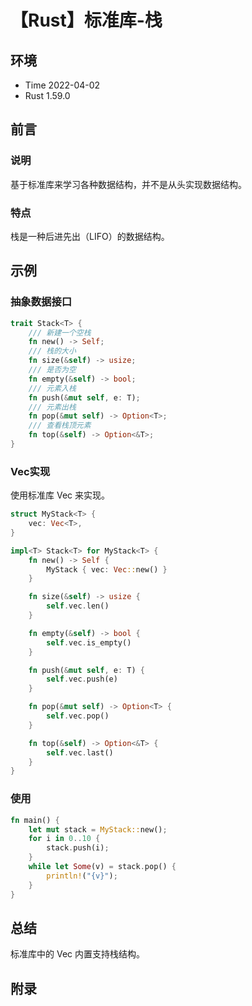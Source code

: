 # 【Rust】标准库-栈

## 环境

- Time 2022-04-02
- Rust 1.59.0

## 前言

### 说明

基于标准库来学习各种数据结构，并不是从头实现数据结构。

### 特点

栈是一种后进先出（LIFO）的数据结构。

## 示例

### 抽象数据接口

```rust
trait Stack<T> {
    /// 新建一个空栈
    fn new() -> Self;
    /// 栈的大小
    fn size(&self) -> usize;
    /// 是否为空
    fn empty(&self) -> bool;
    /// 元素入栈
    fn push(&mut self, e: T);
    /// 元素出栈
    fn pop(&mut self) -> Option<T>;
    /// 查看栈顶元素
    fn top(&self) -> Option<&T>;
}
```

### Vec实现

使用标准库 Vec 来实现。

```rust
struct MyStack<T> {
    vec: Vec<T>,
}

impl<T> Stack<T> for MyStack<T> {
    fn new() -> Self {
        MyStack { vec: Vec::new() }
    }

    fn size(&self) -> usize {
        self.vec.len()
    }

    fn empty(&self) -> bool {
        self.vec.is_empty()
    }

    fn push(&mut self, e: T) {
        self.vec.push(e)
    }

    fn pop(&mut self) -> Option<T> {
        self.vec.pop()
    }

    fn top(&self) -> Option<&T> {
        self.vec.last()
    }
}
```

### 使用

```rust
fn main() {
    let mut stack = MyStack::new();
    for i in 0..10 {
        stack.push(i);
    }
    while let Some(v) = stack.pop() {
        println!("{v}");
    }
}
```

## 总结

标准库中的 Vec 内置支持栈结构。

## 附录
